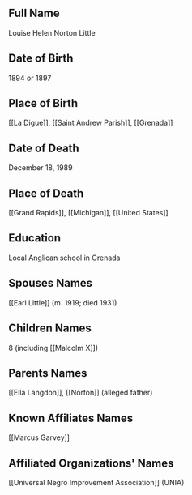 ## Full Name
Louise Helen Norton Little

## Date of Birth
1894 or 1897

## Place of Birth
[[La Digue]], [[Saint Andrew Parish]], [[Grenada]]

## Date of Death
December 18, 1989

## Place of Death
[[Grand Rapids]], [[Michigan]], [[United States]]

## Education
Local Anglican school in Grenada

## Spouses Names
[[Earl Little]] (m. 1919; died 1931)

## Children Names
8 (including [[Malcolm X]])

## Parents Names
[[Ella Langdon]], [[Norton]] (alleged father)

## Known Affiliates Names
[[Marcus Garvey]]

## Affiliated Organizations' Names
[[Universal Negro Improvement Association]] (UNIA)

